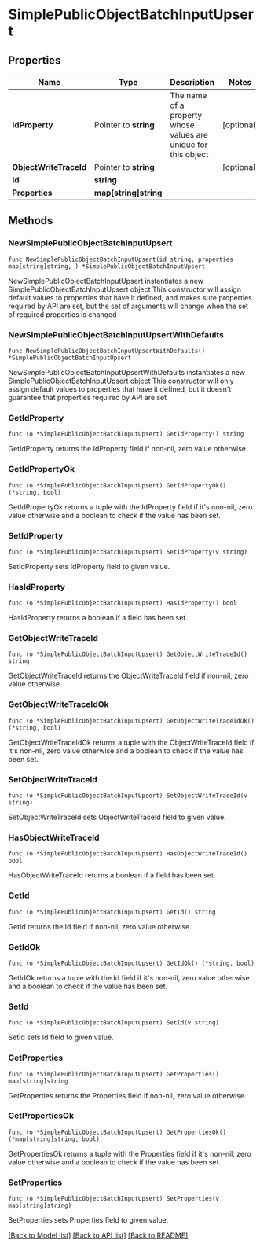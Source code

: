 # SimplePublicObjectBatchInputUpsert

## Properties

Name | Type | Description | Notes
------------ | ------------- | ------------- | -------------
**IdProperty** | Pointer to **string** | The name of a property whose values are unique for this object | [optional] 
**ObjectWriteTraceId** | Pointer to **string** |  | [optional] 
**Id** | **string** |  | 
**Properties** | **map[string]string** |  | 

## Methods

### NewSimplePublicObjectBatchInputUpsert

`func NewSimplePublicObjectBatchInputUpsert(id string, properties map[string]string, ) *SimplePublicObjectBatchInputUpsert`

NewSimplePublicObjectBatchInputUpsert instantiates a new SimplePublicObjectBatchInputUpsert object
This constructor will assign default values to properties that have it defined,
and makes sure properties required by API are set, but the set of arguments
will change when the set of required properties is changed

### NewSimplePublicObjectBatchInputUpsertWithDefaults

`func NewSimplePublicObjectBatchInputUpsertWithDefaults() *SimplePublicObjectBatchInputUpsert`

NewSimplePublicObjectBatchInputUpsertWithDefaults instantiates a new SimplePublicObjectBatchInputUpsert object
This constructor will only assign default values to properties that have it defined,
but it doesn't guarantee that properties required by API are set

### GetIdProperty

`func (o *SimplePublicObjectBatchInputUpsert) GetIdProperty() string`

GetIdProperty returns the IdProperty field if non-nil, zero value otherwise.

### GetIdPropertyOk

`func (o *SimplePublicObjectBatchInputUpsert) GetIdPropertyOk() (*string, bool)`

GetIdPropertyOk returns a tuple with the IdProperty field if it's non-nil, zero value otherwise
and a boolean to check if the value has been set.

### SetIdProperty

`func (o *SimplePublicObjectBatchInputUpsert) SetIdProperty(v string)`

SetIdProperty sets IdProperty field to given value.

### HasIdProperty

`func (o *SimplePublicObjectBatchInputUpsert) HasIdProperty() bool`

HasIdProperty returns a boolean if a field has been set.

### GetObjectWriteTraceId

`func (o *SimplePublicObjectBatchInputUpsert) GetObjectWriteTraceId() string`

GetObjectWriteTraceId returns the ObjectWriteTraceId field if non-nil, zero value otherwise.

### GetObjectWriteTraceIdOk

`func (o *SimplePublicObjectBatchInputUpsert) GetObjectWriteTraceIdOk() (*string, bool)`

GetObjectWriteTraceIdOk returns a tuple with the ObjectWriteTraceId field if it's non-nil, zero value otherwise
and a boolean to check if the value has been set.

### SetObjectWriteTraceId

`func (o *SimplePublicObjectBatchInputUpsert) SetObjectWriteTraceId(v string)`

SetObjectWriteTraceId sets ObjectWriteTraceId field to given value.

### HasObjectWriteTraceId

`func (o *SimplePublicObjectBatchInputUpsert) HasObjectWriteTraceId() bool`

HasObjectWriteTraceId returns a boolean if a field has been set.

### GetId

`func (o *SimplePublicObjectBatchInputUpsert) GetId() string`

GetId returns the Id field if non-nil, zero value otherwise.

### GetIdOk

`func (o *SimplePublicObjectBatchInputUpsert) GetIdOk() (*string, bool)`

GetIdOk returns a tuple with the Id field if it's non-nil, zero value otherwise
and a boolean to check if the value has been set.

### SetId

`func (o *SimplePublicObjectBatchInputUpsert) SetId(v string)`

SetId sets Id field to given value.


### GetProperties

`func (o *SimplePublicObjectBatchInputUpsert) GetProperties() map[string]string`

GetProperties returns the Properties field if non-nil, zero value otherwise.

### GetPropertiesOk

`func (o *SimplePublicObjectBatchInputUpsert) GetPropertiesOk() (*map[string]string, bool)`

GetPropertiesOk returns a tuple with the Properties field if it's non-nil, zero value otherwise
and a boolean to check if the value has been set.

### SetProperties

`func (o *SimplePublicObjectBatchInputUpsert) SetProperties(v map[string]string)`

SetProperties sets Properties field to given value.



[[Back to Model list]](../README.md#documentation-for-models) [[Back to API list]](../README.md#documentation-for-api-endpoints) [[Back to README]](../README.md)



